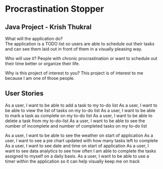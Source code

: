 #  Procrastination Stopper

## Java Project - Krish Thukral

What will the application do?  
The application is a TODO list so users are able 
to schedule out their tasks and can see them laid
out in front of them in a visually pleasing way.

Who will use it?
People with chronic procrastination or want to 
schedule out their time better or organize their life.

Why is this project of interest to you?
This project is of interest to me because I am one of 
those people.

## User Stories

As a user, I want to be able to add a task to my to-do list
As a user, I want to be able to view the list of tasks on my to-do list
As a user, I want to be able to mark a task as complete on my to-do list
As a user, I want to be able to delete a task from my to-do-list
As a user, I want to be able to see the number of incomplete and number of completed tasks 
on my to-do list

As a user, I want to be able to see the weather on start of application
As a user, I want to see a pie chart updated with how many tasks left to complete
As a user, I want to see date and time on start of application
As a user, I want to see data analytics to see how often I am able to complete the 
tasks assigned to myself on a daily basis.
As a user, I want to be able to use a timer within the application so it can help visually
keep me on track